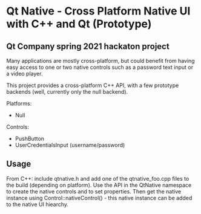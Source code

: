 
Qt Native - Cross Platform Native UI with C++ and Qt (Prototype)
================================================================

Qt Company spring 2021 hackaton project
---------------------------------------

Many applications are mostly cross-platform, but could benefit from having easy access
to one or two native controls such as a password text input or a video player.

This project provides a cross-platform C++ API, with a few prototype backends (well,
currently only the null backend).

Platforms:

* Null

Controls:

* PushButton
* UserCredentialsInput (username/password)

Usage
-----

From C++: include qtnative.h and add one of the qtnative_foo.cpp files to the build
(depending on platform). Use the API in the QtNative namespace to create the native
controls and to set properties. Then get the native instance using Control::nativeControl() -
this native instance can be added to the native UI hiearchy.
